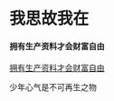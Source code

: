 # 我思故我在





#### 拥有生产资料才会财富自由

 

[拥有生产资料才会财富自由](https://github.com/ambitiouschild/Cogito-ergo-sum/blob/main/%E6%8B%A5%E6%9C%89%E7%94%9F%E4%BA%A7%E8%B5%84%E6%96%99%E6%89%8D%E4%BC%9A%E8%B4%A2%E5%AF%8C%E8%87%AA%E7%94%B1/%E6%8B%A5%E6%9C%89%E7%94%9F%E4%BA%A7%E8%B5%84%E6%96%99%E6%89%8D%E4%BC%9A%E8%B4%A2%E5%AF%8C%E8%87%AA%E7%94%B1.md)



少年心气是不可再生之物

